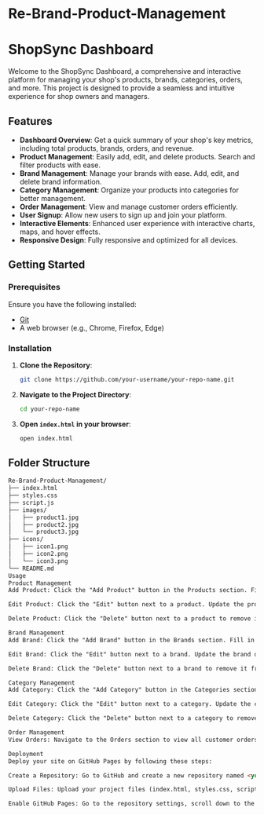 # Re-Brand-Product-Management
# ShopSync Dashboard

Welcome to the ShopSync Dashboard, a comprehensive and interactive platform for managing your shop's products, brands, categories, orders, and more. This project is designed to provide a seamless and intuitive experience for shop owners and managers.

## Features

- **Dashboard Overview**: Get a quick summary of your shop's key metrics, including total products, brands, orders, and revenue.
- **Product Management**: Easily add, edit, and delete products. Search and filter products with ease.
- **Brand Management**: Manage your brands with ease. Add, edit, and delete brand information.
- **Category Management**: Organize your products into categories for better management.
- **Order Management**: View and manage customer orders efficiently.
- **User Signup**: Allow new users to sign up and join your platform.
- **Interactive Elements**: Enhanced user experience with interactive charts, maps, and hover effects.
- **Responsive Design**: Fully responsive and optimized for all devices.

## Getting Started

### Prerequisites

Ensure you have the following installed:
- [Git](https://git-scm.com/)
- A web browser (e.g., Chrome, Firefox, Edge)

### Installation

1. **Clone the Repository**:
    ```sh
    git clone https://github.com/your-username/your-repo-name.git
    ```

2. **Navigate to the Project Directory**:
    ```sh
    cd your-repo-name
    ```

3. **Open `index.html` in your browser**:
    ```sh
    open index.html
    ```

## Folder Structure

```markdown
Re-Brand-Product-Management/
├── index.html
├── styles.css
├── script.js
├── images/
│   ├── product1.jpg
│   ├── product2.jpg
│   └── product3.jpg
├── icons/
│   ├── icon1.png
│   ├── icon2.png
│   └── icon3.png
└── README.md
Usage
Product Management
Add Product: Click the "Add Product" button in the Products section. Fill in the product details and click "Save".

Edit Product: Click the "Edit" button next to a product. Update the product details and click "Save".

Delete Product: Click the "Delete" button next to a product to remove it from the list.

Brand Management
Add Brand: Click the "Add Brand" button in the Brands section. Fill in the brand details and click "Save".

Edit Brand: Click the "Edit" button next to a brand. Update the brand details and click "Save".

Delete Brand: Click the "Delete" button next to a brand to remove it from the list.

Category Management
Add Category: Click the "Add Category" button in the Categories section. Fill in the category details and click "Save".

Edit Category: Click the "Edit" button next to a category. Update the category details and click "Save".

Delete Category: Click the "Delete" button next to a category to remove it from the list.

Order Management
View Orders: Navigate to the Orders section to view all customer orders.

Deployment
Deploy your site on GitHub Pages by following these steps:

Create a Repository: Go to GitHub and create a new repository named <your-username>.github.io.

Upload Files: Upload your project files (index.html, styles.css, script.js, images/, icons/).

Enable GitHub Pages: Go to the repository settings, scroll down to the Pages section, select the branch to deploy from (usually main), and save.

